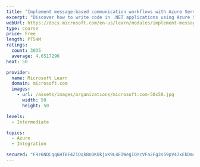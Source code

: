 ```yaml
---
title: "Implement message-based communication workflows with Azure Service Bus"
excerpt: "Discover how to write code in .NET applications using Azure Service Bus for communications that can handle high demand, low bandwidth, and hardware failures."
webUrl: https://docs.microsoft.com/en-us/learn/modules/implement-message-workflows-with-service-bus/
type: course
price: Free
length: PT54M
ratings:
  count: 3035
  average: 4.6517296
heat: 50

provider:
  name: Microsoft Learn
  domain: microsoft.com
  images:
    - url: /assets/images/organizations/microsoft.com-50x50.jpg
      width: 50
      height: 50

levels:
  - Intermediate

topics:
  - Azure
  - Integration

secured: "F9z6NQCqq6HTBE4ZiOqkBn0K0kjxK9L4EIWegIQYcVFa2Fg3s59pV47xEkDmr4wllwazvXrAwIYD9o8SxLB6f1AjeceAlWh2bM2Xq6wi/kx19YpwZksFlRp3vSYIMmexY7zXX+W3J5tAjXkUrN+J3iyMIoQc3gf/z9cPAdRuUTb4bqrOf9MmZryyOniJUQQfQI+8/ryNUxlHqCXvWrCF3jY8NnOuiD95ACdybM9RovUT5fyYuzWvfDAFTUhEeTtcn/D3YnFpF5rmnvVe3R9E8nWfjpqSSEzGM1nQ3X5luk+KpSn5q9LeyK06joHA3yrEQDr7ahTD+C235Or2rkau20AY5kyIiIWffq4RbmlYp/rhjhHca7du17mTJpvCcbrpJq6f8Ca8PzRETsPo48ESkAFgAL2xxiKLBRXq6l3pwFA=;iajYvJj0O4wqYhdssEa10Q=="
---
```


